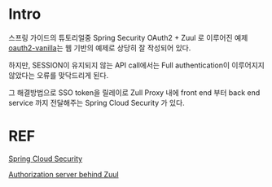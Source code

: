 # Intro

스프링 가이드의 튜토리얼중 Spring Security OAuth2 + Zuul 로 이루어진 예제 [oauth2-vanilla](https://github.com/spring-guides/tut-spring-security-and-angular-js/tree/master/oauth2-vanilla)는
웹 기반의 예제로 상당히 잘 작성되어 있다.

하지만, SESSION이 유지되지 않는 API call에서는 Full authentication이 이루어지지 않았다는 오류를 맞닥드리게 된다.

그 해결방법으로 SSO token을 릴레이로 Zull Proxy 내에 front end 부터 back end service 까지 전달해주는 Spring Cloud Security 가 있다.  



# REF
[Spring Cloud Security](https://cloud.spring.io/spring-cloud-security/)

[Authorization server behind Zuul](https://github.com/spring-cloud/spring-cloud-security/issues/94)